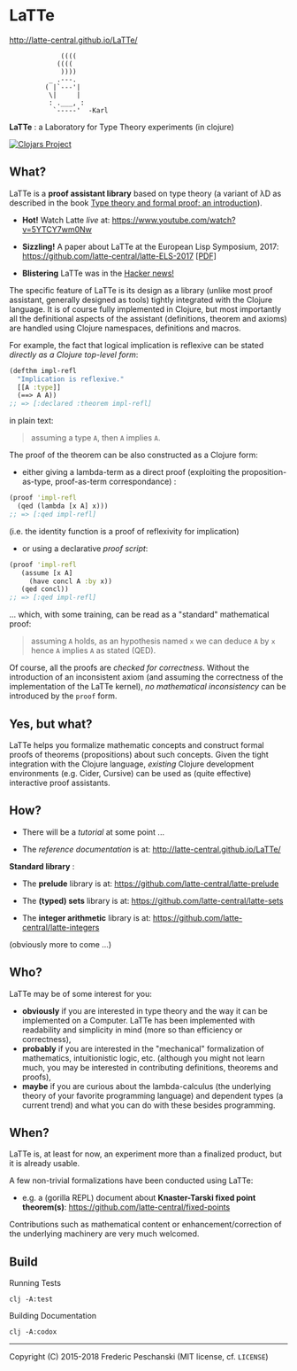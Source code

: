 # LaTTe

http://latte-central.github.io/LaTTe/

```text
             ((((
            ((((
             ))))
          _ .---.
         ( |`---'|
          \|     |
          : .___, :
           `-----'  -Karl
```

**LaTTe** : a Laboratory for Type Theory experiments (in clojure)


[![Clojars Project](https://img.shields.io/clojars/v/latte.svg)](https://clojars.org/latte)
## What?

LaTTe is a **proof assistant library** based on type theory (a variant of
λD as described in the book [Type theory and formal proof: an introduction](http://www.cambridge.org/fr/academic/subjects/computer-science/programming-languages-and-applied-logic/type-theory-and-formal-proof-introduction)).

 - **Hot!** Watch Latte *live* at: https://www.youtube.com/watch?v=5YTCY7wm0Nw

 - **Sizzling!** A paper about LaTTe at the European Lisp Symposium, 2017:
   https://github.com/latte-central/latte-ELS-2017
   [[PDF]](https://github.com/latte-central/latte-ELS-2017/blob/master/paper/latte-els-2017.pdf)

 - **Blistering** LaTTe was in the [Hacker news!](https://news.ycombinator.com/item?id=18383654)

The specific feature of LaTTe is its design as a library (unlike most proof assistant, generally designed as tools) tightly integrated with the Clojure language. It is of course fully implemented in Clojure, but most importantly all the definitional aspects of the assistant (definitions, theorem and axioms) are handled using Clojure namespaces, definitions and macros.

For example, the fact that logical implication is reflexive can be stated *directly as a Clojure top-level form*:

```clojure
(defthm impl-refl
  "Implication is reflexive."
  [[A :type]]
  (==> A A))
;; => [:declared :theorem impl-refl]
```
in plain text:
> assuming a type `A`, then `A` implies `A`.

The proof of the theorem can be also constructed as a Clojure form:

  - either giving a lambda-term as a direct proof (exploiting the proposition-as-type, proof-as-term correspondance) :

```clojure
(proof 'impl-refl
  (qed (lambda [x A] x)))
;; => [:qed impl-refl]
```
(i.e. the identity function is a proof of reflexivity for implication)

  - or using a declarative *proof script*:

```clojure
(proof 'impl-refl
   (assume [x A]
     (have concl A :by x))
   (qed concl))
;; => [:qed impl-refl]
```

... which, with some training, can be read as a "standard" mathematical proof:

> assuming `A` holds, as an hypothesis named `x`
> we can deduce `A` by `x`
> hence `A` implies `A` as stated (QED).

Of course, all the proofs are *checked for correctness*. Without the introduction
 of an inconsistent axiom (and assuming the correctness of the implementation of the LaTTe kernel),
 *no mathematical inconsistency* can be introduced by the `proof` form.

## Yes, but what?

LaTTe helps you formalize mathematic concepts and construct formal proofs of theorems (propositions) about such concepts.
Given the tight integration with the Clojure language, *existing* Clojure development environments (e.g. Cider, Cursive) can be used as (quite effective) interactive proof assistants.

## How?

 - There will be a *tutorial* at some point ...

 - The *reference documentation* is at: http://latte-central.github.io/LaTTe/

**Standard library** :

 - The **prelude** library is at: https://github.com/latte-central/latte-prelude

 - The **(typed) sets** library is at: https://github.com/latte-central/latte-sets

 - The **integer arithmetic** library is at: https://github.com/latte-central/latte-integers

(obviously more to come ...)

## Who?

LaTTe may be of some interest for you:

  - **obviously** if you are interested in type theory and the way it can be implemented on a Computer. LaTTe has been implemented with readability and simplicity in mind (more so than efficiency or correctness),
  - **probably** if you are interested in the "mechanical" formalization of mathematics, intuitionistic logic, etc. (although you might not learn much, you may be interested in contributing definitions, theorems and proofs),
  - **maybe** if you are curious about the lambda-calculus (the underlying theory of your favorite programming language) and dependent types (a current trend) and what you can do with these besides programming.

## When?

LaTTe is, at least for now, an experiment more than a finalized product, but it is already usable.

A few non-trivial formalizations have been conducted using LaTTe:

 - e.g. a (gorilla REPL) document about **Knaster-Tarski fixed point theorem(s)**: https://github.com/latte-central/fixed-points

Contributions such as mathematical content or enhancement/correction of the underlying machinery are very much welcomed.

## Build

Running Tests

```
clj -A:test
```

Building Documentation

```
clj -A:codox
```
----
Copyright (C) 2015-2018 Frederic Peschanski (MIT license, cf. `LICENSE`)
